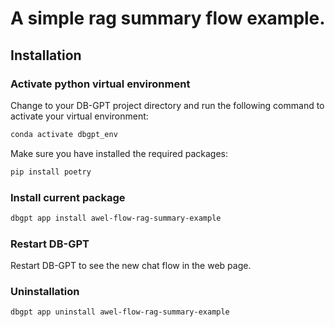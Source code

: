 # A simple rag summary flow example.

## Installation

### Activate python virtual environment

Change to your DB-GPT project directory and run the following command to activate your virtual environment:
```bash
conda activate dbgpt_env
```

Make sure you have installed the required packages:
```bash
pip install poetry
```

### Install current package

```bash
dbgpt app install awel-flow-rag-summary-example
```

### Restart DB-GPT

Restart DB-GPT to see the new chat flow in the web page.

### Uninstallation

```bash
dbgpt app uninstall awel-flow-rag-summary-example
```